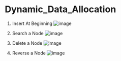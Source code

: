 # Dynamic_Data_Allocation

1. Insert At Beginning
![image](https://github.com/user-attachments/assets/3ca9e2f5-daf0-46cd-aeef-d0ba783762d7)

2. Search a Node
![image](https://github.com/user-attachments/assets/804c092a-cc17-4a45-aab6-ee6c06c4a7ee)

3. Delete a Node
![image](https://github.com/user-attachments/assets/2dc5d116-2109-4a16-8af0-8578451e6f27)

4. Reverse a Node
![image](https://github.com/user-attachments/assets/c23022ed-d974-4751-8016-e2919b056bba)

